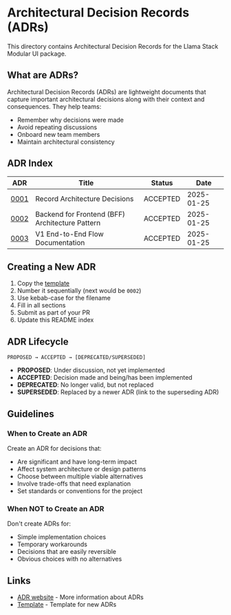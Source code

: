 # Architectural Decision Records (ADRs)

This directory contains Architectural Decision Records for the Llama Stack Modular UI package.

## What are ADRs?

Architectural Decision Records (ADRs) are lightweight documents that capture important architectural decisions along with their context and consequences. They help teams:
- Remember why decisions were made
- Avoid repeating discussions
- Onboard new team members
- Maintain architectural consistency

## ADR Index

| ADR | Title | Status | Date |
|-----|-------|---------|------|
| [0001](./0001-record-architecture-decisions.md) | Record Architecture Decisions | ACCEPTED | 2025-01-25 |
| [0002](./0002-bff-architecture-pattern.md) | Backend for Frontend (BFF) Architecture Pattern | ACCEPTED | 2025-01-25 |
| [0003](./0003-v1-end-to-end-flow.md) | V1 End-to-End Flow Documentation | ACCEPTED | 2025-01-25 |

## Creating a New ADR

1. Copy the [template](./template.md)
2. Number it sequentially (next would be `0002`)
3. Use kebab-case for the filename
4. Fill in all sections
5. Submit as part of your PR
6. Update this README index

## ADR Lifecycle

```
PROPOSED → ACCEPTED → [DEPRECATED/SUPERSEDED]
```

- **PROPOSED**: Under discussion, not yet implemented
- **ACCEPTED**: Decision made and being/has been implemented  
- **DEPRECATED**: No longer valid, but not replaced
- **SUPERSEDED**: Replaced by a newer ADR (link to the superseding ADR)

## Guidelines

### When to Create an ADR

Create an ADR for decisions that:
- Are significant and have long-term impact
- Affect system architecture or design patterns
- Choose between multiple viable alternatives
- Involve trade-offs that need explanation
- Set standards or conventions for the project

### When NOT to Create an ADR

Don't create ADRs for:
- Simple implementation choices
- Temporary workarounds
- Decisions that are easily reversible
- Obvious choices with no alternatives

## Links

- [ADR website](https://adr.github.io/) - More information about ADRs
- [Template](./template.md) - Template for new ADRs 